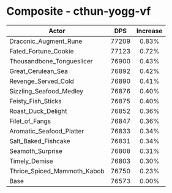# Composite - cthun-yogg-vf
| Actor | DPS | Increase |
|---|:---:|:---:|
|Draconic_Augment_Rune|77209|0.83%|
|Fated_Fortune_Cookie|77123|0.72%|
|Thousandbone_Tongueslicer|76900|0.43%|
|Great_Cerulean_Sea|76892|0.42%|
|Revenge_Served_Cold|76890|0.41%|
|Sizzling_Seafood_Medley|76876|0.40%|
|Feisty_Fish_Sticks|76875|0.40%|
|Roast_Duck_Delight|76852|0.36%|
|Filet_of_Fangs|76847|0.36%|
|Aromatic_Seafood_Platter|76833|0.34%|
|Salt_Baked_Fishcake|76831|0.34%|
|Seamoth_Surprise|76808|0.31%|
|Timely_Demise|76803|0.30%|
|Thrice_Spiced_Mammoth_Kabob|76750|0.23%|
|Base|76573|0.00%|
